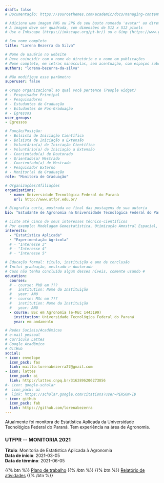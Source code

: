 ```yaml
---
draft: false
# Documentação: https://sourcethemes.com/academic/docs/managing-content/

# Adicione uma imagem PNG ou JPG de seu busto nomeada 'avatar' ao diretório desta página
# A imagem deve ser quadrada, com dimensões de 512 x 512 pixels
# Use o Inkscape (https://inkscape.org/pt-br/) ou o Gimp (https://www.gimp.org/) para preparar a imagem

# Seu nome completo
title: "Lorena Bezerra da Silva"

# Nome de usuário no website
# Deve coincidir com o nome do diretório e o nome em publicações
# Nome completo, em letras minúsculas, sem acentuação, com espaços substituídos por traço
authors: "lorena-bezerra-da-silva"

# Não modifique esse parâmetro
superuser: false

# Grupo organizacional ao qual você pertence (People widget)
# - Pesquisador Principal
# - Pesquisadores
# - Estudantes de Graduação
# - Estudantes de Pós-Graduação
# - Egressos
user_groups:
- Egressos

# Função/Posição:
# - Bolsista de Iniciação Científica
# - Bolsista de Iniciação a Extensão
# - Voluntário(a) de Iniciação Científica
# - Voluntário(a) de Iniciação a Extensão
# - Coorientado(a) de Doutorado
# - Orientado(a) Mestrado
# - Coorientado(a) de Mestrado
# - Pesquisador Externo
# - Monitor(a) de Graduação
role: "Monitora de Graduação"

# Organizações/Afiliações
organizations:
  - name: Universidade Tecnológica Federal do Paraná
    url: http://www.utfpr.edu.br/

# Biografia curta, mostrada no final das postagens de sua autoria
bio: "Estudante de Agronomia na Universidade Tecnológica Federal do Paraná, campus Santa Helena."

# Liste até cinco de seus interesses técnico-científicos
# Por exemplo: Modelagem Geoestatística, Otimização Amostral Espacial, Análise de Incerteza, Funções de Pedotransferência
interests:
  - "Estatística Aplicada"
  - "Experimentação Agrícola"
  # - "Interesse 3"
  # - "Interesse 4"
  # - "Interesse 5"

# Educação formal: título, instituição e ano de conclusão
# Inclui graduação, mestrado e doutorado
# Caso não tenha concluído algum desses níveis, comente usando #
education:
  courses:
  # - course: PhD em ???
  #   institution: Nome da Instituição
  #   year: ANO
  # - course: MSc em ???
  #   institution: Nome da Instituição
  #   year: ANO
  - course: BSc em Agronomia (e-MEC 1443199)
    institution: Universidade Tecnológica Federal do Paraná
    year: em andamento

# Redes Sociais/Acadêmicas
# e-mail pessoal
# Currículo Lattes
# Google Acadêmico
# GitHub
social:
- icon: envelope
  icon_pack: fas
  link: mailto:lorenabezerra27@gmail.com
- icon: lattes
  icon_pack: ai
  link: http://lattes.cnpq.br/3162896206273856
#- icon: google-scholar
#  icon_pack: ai
#  link: https://scholar.google.com/citations?user=PERSON-ID
- icon: github
  icon_pack: fab
  link: https://github.com/lorenabezerra
---
```

Atualmente foi monitora de Estatística Aplicada da Universidade Tecnológica Federal do Paraná. Tem experiência na área de Agronomia.

### UTFPR -- MONITORIA 2021

__Título__: Monitoria de Estatística Aplicada à Agronomia<br>
__Data de início__: 2021-03-05<br>
__Data de término__: 2021-06-05

{{% btn %}}
  [Plano de trabalho](https://docs.google.com/document/d/1sySO7NM2nP0Tdy9i31Mieu3aMuptMzgPiHWhl6JmaOw/edit?usp=sharing)
{{% /btn %}}
{{% btn %}}
  [Relatório de atividades](https://docs.google.com/document/d/1MV4OK9XoPYF3OnxPS2e0qSqhwSHvkHvaMnDcluCaDOs/edit?usp=sharing)
{{% /btn %}}
